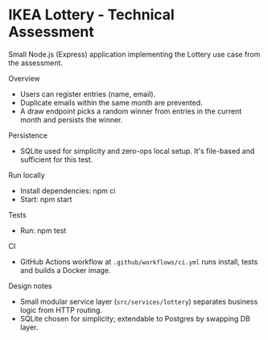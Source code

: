 # IKEA Lottery - Technical Assessment

Small Node.js (Express) application implementing the Lottery use case from the assessment.

Overview
- Users can register entries (name, email).
- Duplicate emails within the same month are prevented.
- A draw endpoint picks a random winner from entries in the current month and persists the winner.

Persistence
- SQLite used for simplicity and zero-ops local setup. It's file-based and sufficient for this test.

Run locally
- Install dependencies: npm ci
- Start: npm start

Tests
- Run: npm test

CI
- GitHub Actions workflow at `.github/workflows/ci.yml` runs install, tests and builds a Docker image.

Design notes
- Small modular service layer (`src/services/lottery`) separates business logic from HTTP routing.
- SQLite chosen for simplicity; extendable to Postgres by swapping DB layer.
